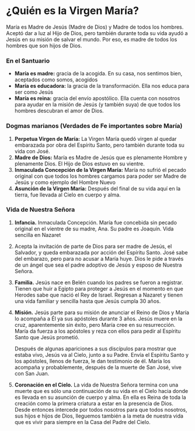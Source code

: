 # ¿Quién es la Virgen María?

María es Madre de Jesús \(Madre de Dios\) y Madre de todos los hombres. Aceptó dar a luz al Hijo de Dios, pero también durante toda su vida ayudó a Jesús en su misión de salvar el mundo. Por eso, es madre de todos los hombres que son hijos de Dios.

### En el Santuario

* **María es madre:** gracia de la acogida. En su casa, nos sentimos bien, aceptados como somos, acogidos
* **María es educadora:** la gracia de la transformación. Ella nos educa para ser como Jesús
* **María es reina:** gracia del envío apostólico. Ella cuenta con nosotros para ayudar en la misión de Jesús \(y también suya\) de que todos los hombres descubran el amor de Dios.

### Dogmas marianos \(Verdades de Fe importantes sobre María\)

1. **Perpetua Virgen de María:** La Virgen María quedó virgen al quedar embarazada por obra del Espíritu Santo, pero también durante toda su vida con José.
2. **Madre de Dios:** María es Madre de Jesús que es plenamente Hombre y plenamente Dios. El Hijo de Dios estuvo en su vientre.
3. **Inmaculada Concepción de la Virgen María:** María no sufrió el pecado original con que todos los hombres cargamos para poder ser Madre de Jesús y como ejemplo del Hombre Nuevo
4. **Asunción de la Virgen María:** Después del final de su vida aquí en la tierra, fue llevada al Cielo en cuerpo y alma.

### Vida de Nuestra Señora

1. **Infancia.** Inmaculada Concepción. María fue concebida sin pecado original en el vientre de su madre, Ana. Su padre es Joaquín. Vida sencilla en Nazaret
2. Acepta la invitación de parte de Dios para ser madre de Jesús, el Salvador, y queda embarazada por acción del Espíritu Santo. José sabe del embarazo, pero para no acusar a María huye. Dios le pide a través de un ángel que sea el padre adoptivo de Jesús y esposo de Nuestra Señora.
3. **Familia.** Jesús nace en Belén cuando los padres se fueron a registrar. Tienen que huir a Egipto para proteger a Jesús en el momento en que Herodes sabe que nació el Rey de Israel. Regresan a Nazaret y tienen una vida familiar y sencilla hasta que Jesús cumpla 30 años.
4. **Misión.** Jesús parte para su misión de anunciar el Reino de Dios y María lo acompaña a Él ya sus apóstoles durante 3 años. Jesús muere en la cruz, aparentemente sin éxito, pero María cree en su resurrección. María da fuerza a los apóstoles y reza con ellos para pedir al Espíritu Santo que Jesús prometió.

   Después de algunas apariciones a sus discípulos para mostrar que estaba vivo, Jesús va al Cielo, junto a su Padre. Envía el Espíritu Santo y los apóstoles, llenos de fuerza, le dan testimonio de él. María los acompaña y probablemente, después de la muerte de San José, vive con San Juan.

5. **Coronación en el Cielo.** La vida de Nuestra Señora termina con una muerte que es sólo una continuación de su vida en el Cielo hacia donde es llevada en su asunción de cuerpo y alma. En ella es Reina de toda la creación como la primera criatura a estar en la presencia de Dios. Desde entonces intercede por todos nosotros para que todos nosotros, sus hijos e hijos de Dios, lleguemos también a la meta de nuestra vida que es vivir para siempre en la Casa del Padre del Cielo.

